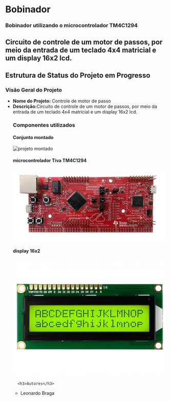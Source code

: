 # Bobinador

<!DOCTYPE html>
<html>
<head>
  <meta charset="UTF-8">
 
</head>
<body>
  <h3>Bobinador utilizando o microcontrolador TM4C1294</h3>

  <h2>Circuito de controle de um motor de passos, por meio da entrada de um teclado 4x4 matricial e um display 16x2 lcd.</h2>
  

  <h2>Estrutura de Status do Projeto em Progresso</h2>

  <h3>Visão Geral do Projeto</h3>
  <ul>
    <li><strong>Nome do Projeto:</strong> Controle de motor de passo</li>
    <li><strong>Descrição:</strong>Circuito de controle de um motor de passos, por meio da entrada de um teclado 4x4 matricial e um display 16x2 lcd. </li
  </ul>
  
  <h3>Componentes utilizados</h3>
      <h4>Conjunto montado</h4>
  <img src="projeto.png" alt="projeto montado">
      <h4>microcontrolador Tiva TM4C1294</h4>
  <img src="tiva.PNG" alt="Imagem do microcontrolador">
      <h4>display 16x2</h4>
  <img src="display-lcd-16x2-com-fundo-verde.jpg" alt="Imagem do display 16x2">
       
      <h3>Autores</h3>
  <ul>
    <li>Leonardo Braga</li>
  </ul>
</body>
</html>
